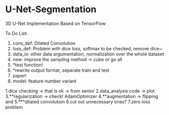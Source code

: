 # U-Net-Segmentation
3D U-Net Implementation Based on TensorFlow

To Do List:
1. conv_def: Dilated Convolution 
2. loss_def: Problem with dice loss, softmax to be checked, remove dice~
3. data_io: other data argumentation, normalization over the whole dataset
4. new: improve the sampling method -> cube or go all
5. *test function!
6. *rewrite output format, separate train and test
7. paper!
8. model: feature number variant

1.dice checking -> that is ok -> from senior
2.data_analysis code -> plot
3.**regularization -> check! AdamOptimizer
4.**augmentation -> flipping and
5.***dilated convolution
6.cut out unnecessary ones?
7.zero loss problem
